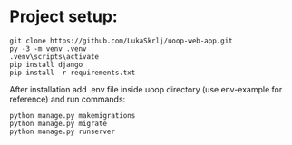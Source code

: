 # Project setup:
```
git clone https://github.com/LukaSkrlj/uoop-web-app.git
py -3 -m venv .venv
.venv\scripts\activate
pip install django
pip install -r requirements.txt
```

After installation add .env file inside uoop directory (use env-example for reference) and run commands:

```
python manage.py makemigrations
python manage.py migrate
python manage.py runserver
```
